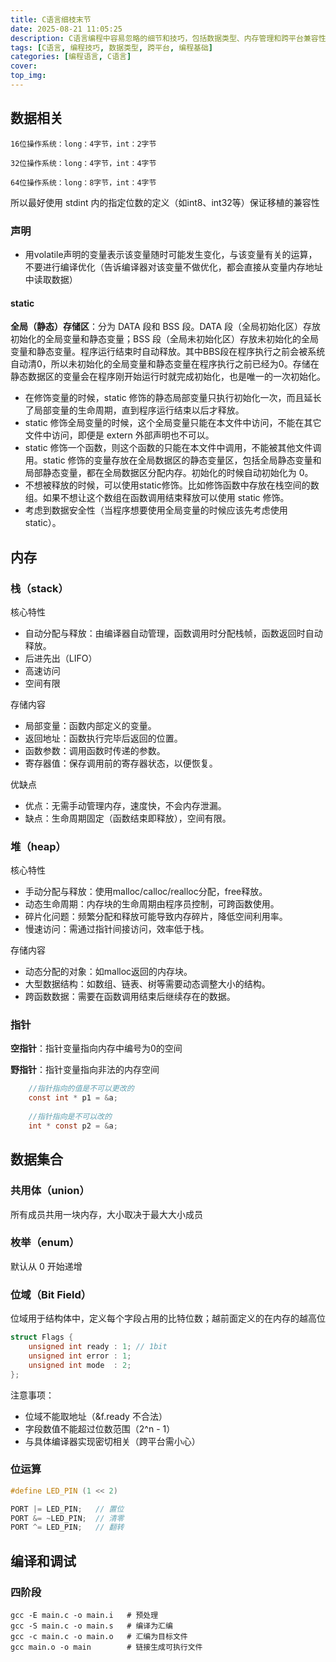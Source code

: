 ```yaml
---
title: C语言细枝末节
date: 2025-08-21 11:05:25
description: C语言编程中容易忽略的细节和技巧，包括数据类型、内存管理和跨平台兼容性问题
tags: [C语言, 编程技巧, 数据类型, 跨平台, 编程基础]
categories: [编程语言, C语言]
cover: 
top_img: 
---
```


## 数据相关

    16位操作系统：long：4字节，int：2字节
    
    32位操作系统：long：4字节，int：4字节
    
    64位操作系统：long：8字节，int：4字节

所以最好使用 stdint 内的指定位数的定义（如int8、int32等）保证移植的兼容性

### 声明

- 用volatile声明的变量表示该变量随时可能发生变化，与该变量有关的运算，不要进行编译优化（告诉编译器对该变量不做优化，都会直接从变量内存地址中读取数据）

#### static

**全局（静态）存储区**：分为 DATA 段和 BSS 段。DATA 段（全局初始化区）存放初始化的全局变量和静态变量；BSS 段（全局未初始化区）存放未初始化的全局变量和静态变量。程序运行结束时自动释放。其中BBS段在程序执行之前会被系统自动清0，所以未初始化的全局变量和静态变量在程序执行之前已经为0。存储在静态数据区的变量会在程序刚开始运行时就完成初始化，也是唯一的一次初始化。

- 在修饰变量的时候，static 修饰的静态局部变量只执行初始化一次，而且延长了局部变量的生命周期，直到程序运行结束以后才释放。
- static 修饰全局变量的时候，这个全局变量只能在本文件中访问，不能在其它文件中访问，即便是 extern 外部声明也不可以。
- static 修饰一个函数，则这个函数的只能在本文件中调用，不能被其他文件调用。static 修饰的变量存放在全局数据区的静态变量区，包括全局静态变量和局部静态变量，都在全局数据区分配内存。初始化的时候自动初始化为 0。
- 不想被释放的时候，可以使用static修饰。比如修饰函数中存放在栈空间的数组。如果不想让这个数组在函数调用结束释放可以使用 static 修饰。
- 考虑到数据安全性（当程序想要使用全局变量的时候应该先考虑使用 static）。

## 内存

### 栈（stack）

核心特性

- 自动分配与释放：由编译器自动管理，函数调用时分配栈帧，函数返回时自动释放。
- 后进先出（LIFO）
- 高速访问
- 空间有限

存储内容

- 局部变量：函数内部定义的变量。
- 返回地址：函数执行完毕后返回的位置。
- 函数参数：调用函数时传递的参数。
- 寄存器值：保存调用前的寄存器状态，以便恢复。

优缺点

- 优点：无需手动管理内存，速度快，不会内存泄漏。
- 缺点：生命周期固定（函数结束即释放），空间有限。

### 堆（heap）

核心特性

- 手动分配与释放：使用malloc/calloc/realloc分配，free释放。
- 动态生命周期：内存块的生命周期由程序员控制，可跨函数使用。
- 碎片化问题：频繁分配和释放可能导致内存碎片，降低空间利用率。
- 慢速访问：需通过指针间接访问，效率低于栈。

存储内容

- 动态分配的对象：如malloc返回的内存块。
- 大型数据结构：如数组、链表、树等需要动态调整大小的结构。
- 跨函数数据：需要在函数调用结束后继续存在的数据。

### 指针

**空指针**：指针变量指向内存中编号为0的空间

**野指针**：指针变量指向非法的内存空间

```c
	//指针指向的值是不可以更改的
	const int * p1 = &a; 
	
	//指针指向是不可以改的
	int * const p2 = &a;
```

## 数据集合

### 共用体（union）

所有成员共用一块内存，大小取决于最大大小成员

### 枚举（enum）

默认从 0 开始递增

### 位域（Bit Field）

位域用于结构体中，定义每个字段占用的比特位数；越前面定义的在内存的越高位

```c
struct Flags {
    unsigned int ready : 1;	// 1bit
    unsigned int error : 1;
    unsigned int mode  : 2;
};
```

注意事项：

- 位域不能取地址（&f.ready 不合法）
- 字段数值不能超过位数范围（2^n - 1）
- 与具体编译器实现密切相关（跨平台需小心）

### 位运算

```c
#define LED_PIN (1 << 2)

PORT |= LED_PIN;   // 置位
PORT &= ~LED_PIN;  // 清零
PORT ^= LED_PIN;   // 翻转
```

## 编译和调试

### 四阶段

```shell
gcc -E main.c -o main.i   # 预处理
gcc -S main.c -o main.s   # 编译为汇编
gcc -c main.c -o main.o   # 汇编为目标文件
gcc main.o -o main        # 链接生成可执行文件
```

